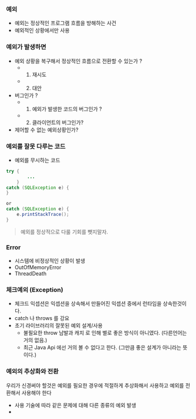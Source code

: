 ### 예외
- 예외는 정상적인 프로그램 흐름을 방해하는 사건
- 예외적인 상황에서만 사용


### 예외가 발생하면
- 예외 상황을 복구해서 정상적인 흐름으로 전환할 수 있는가 ? 
    - 1. 재시도
    - 2. 대안
- 버그인가 ?
  - 1. 예외가 발생한 코드의 버그인가 ?
  - 2. 클라이언트의 버그인가?
- 제어할 수 없는 예외상황인가?


### 예외를 잘못 다루는 코드
- 예외를 무시하는 코드 
```java
try {
        ... 
    }
catch (SQLException e) {
}

or
catch (SQLException e) {
    e.printStackTrace();
}
```

> 예외를 정상적으로 다룰 기회를 뺏지말자.

### Error
- 시스템에 비정상적인 상황이 발생
- OutOfMemoryError
- ThreadDeath

### 체크예외 (Exception)
- 체크드 익셉션은 익셉션을 상속해서 만들어진 익셉션 중에서 런타임을 상속한것이다.
- catch 나 throws 를 강요
- 초기 라이브러리의 잘못된 예외 설계/사용
  - 불필요한 throw 남발과 캐치 로 인해 별로 좋은 방식이 아니였다. (다른언어는 거의 없음.)
  - 최근 Java Api 에선 거의 볼 수 없다고 한다. (그만큼 좋은 설계가 아니라는 뜻이다.)

### 예외의 추상화와 전환
우리가 신경써야 할것은 예외를 필요한 경우에 적절하게 추상화해서 사용하고 예외를 전환해서 사용해야 한다
- 사용 기술에 따라 같은 문제에 대해 다른 종류의 예외 발생
- 